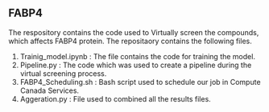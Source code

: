## FABP4

The respository contains the code used to Virtually screen the compounds, which affects FABP4 protein. 
The repositaory contains the following files. 

1. Trainig_model.ipynb : The file contains the code for training the model.
2. Pipeline.py : The code which was used to create a pipeline during the virtual screening process.
3. FABP4_Scheduling.sh : Bash script used to schedule our job in Compute Canada Services.
4. Aggeration.py : File used to combined all the results files.
